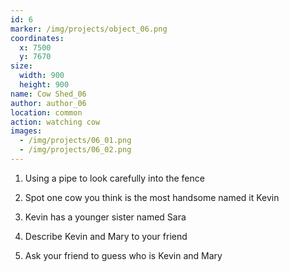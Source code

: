 ```yaml
---
id: 6
marker: /img/projects/object_06.png
coordinates:
  x: 7500
  y: 7670
size:
  width: 900
  height: 900
name: Cow Shed_06
author: author_06
location: common
action: watching cow
images:
  - /img/projects/06_01.png
  - /img/projects/06_02.png
---
```

1. Using a pipe to look carefully into the fence 

2. Spot one cow you think is the most handsome named it Kevin

3. Kevin has a younger sister named Sara

4. Describe Kevin and Mary to your friend

5. Ask your friend to guess who is Kevin and Mary